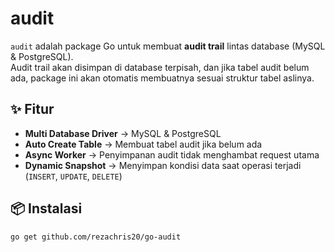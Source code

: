 # audit

`audit` adalah package Go untuk membuat **audit trail** lintas database (MySQL & PostgreSQL).  
Audit trail akan disimpan di database terpisah, dan jika tabel audit belum ada, package ini akan otomatis membuatnya sesuai struktur tabel aslinya.

## ✨ Fitur
- **Multi Database Driver** → MySQL & PostgreSQL
- **Auto Create Table** → Membuat tabel audit jika belum ada
- **Async Worker** → Penyimpanan audit tidak menghambat request utama
- **Dynamic Snapshot** → Menyimpan kondisi data saat operasi terjadi (`INSERT`, `UPDATE`, `DELETE`)

## 📦 Instalasi
```bash
go get github.com/rezachris20/go-audit